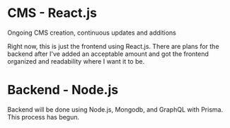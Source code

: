 # CMS - React.js
Ongoing CMS creation, continuous updates and additions

Right now, this is just the frontend using React.js.  There are plans for the backend after I've added an acceptable amount and got the frontend organized and readability where I want it to be.

# Backend - Node.js
Backend will be done using Node.js, Mongodb, and GraphQL with Prisma.  This process has begun.
